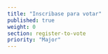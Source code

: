 ```yaml
---
title: "Inscribase para votar"
published: true
weight: 0
section: register-to-vote
priority: "Major"
---
```

